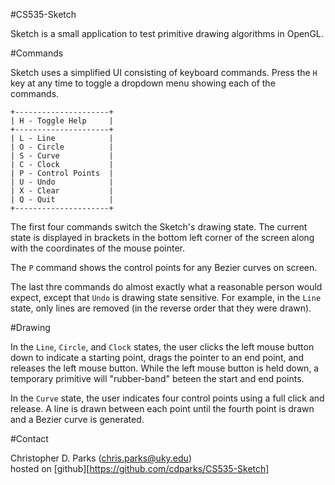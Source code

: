 #CS535-Sketch

Sketch is a small application to test primitive drawing algorithms in OpenGL.

#Commands

Sketch uses a simplified UI consisting of keyboard commands. Press the `H` 
key at any time to toggle a dropdown menu showing each of the commands. 

	+---------------------+
	| H - Toggle Help     |
	+---------------------+
	| L - Line            |
	| O - Circle          |
	| S - Curve           |
	| C - Clock           |
	| P - Control Points  |
	| U - Undo            |
	| X - Clear           |
	| Q - Quit            |
	+---------------------+

The first four commands switch the Sketch's drawing state. The current state is
displayed in brackets in the bottom left corner of the screen along with the
coordinates of the mouse pointer.

The `P` command shows the control points for any Bezier curves on screen.

The last thre commands do almost exactly what a reasonable person would expect,
except that `Undo` is drawing state sensitive. For example, in the `Line` 
state, only lines are removed (in the reverse order that they were drawn).

#Drawing

In the `Line`, `Circle`, and `Clock` states, the user clicks the left mouse
button down to indicate a starting point, drags the pointer to an end point, 
and releases the left mouse button. While the left mouse button is held down, a
temporary primitive will "rubber-band" beteen the start and end points.

In the `Curve` state, the user indicates four control points using a full click
and release. A line is drawn between each point until the fourth point is drawn
and a Bezier curve is generated.

#Contact

Christopher D. Parks (<chris.parks@uky.edu>)  
hosted on [github][https://github.com/cdparks/CS535-Sketch]

